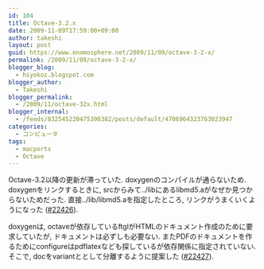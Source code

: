 ```yaml
---
id: 104
title: Octave-3.2.x
date: 2009-11-09T17:59:00+09:00
author: takeshi
layout: post
guid: https://www.enomosphere.net/2009/11/09/octave-3-2-x/
permalink: /2009/11/09/octave-3-2-x/
blogger_blog:
  - hiyokoz.blogspot.com
blogger_author:
  - Takeshi
blogger_permalink:
  - /2009/11/octave-32x.html
blogger_internal:
  - /feeds/832545220475396382/posts/default/4706964323763023947
categories:
  - コンピュータ
tags:
  - macports
  - Octave
---
```

Octave-3.2以降の更新が滞っていた. doxygenのコンパイルが通らないため. doxygenをリンクするときに, srcからみて../libにあるlibmd5.aがなぜか見つからないためだった. 直接../lib/libmd5.aを指定したところ, リンクがうまくいくようになった (<a href="http://trac.macports.org/ticket/22426">#22426</a>).

doxygenは, octaveが依存しているftglがHTMLのドキュメント作成のために要求していたが, ドキュメントは必ずしも必要ない. またPDFのドキュメントを作るためにconfigureはpdflatexなども探しているが依存関係に指定されていない. そこで, docをvariantととして分離するように提案した (<a href="http://trac.macports.org/ticket/22427">#22427</a>).